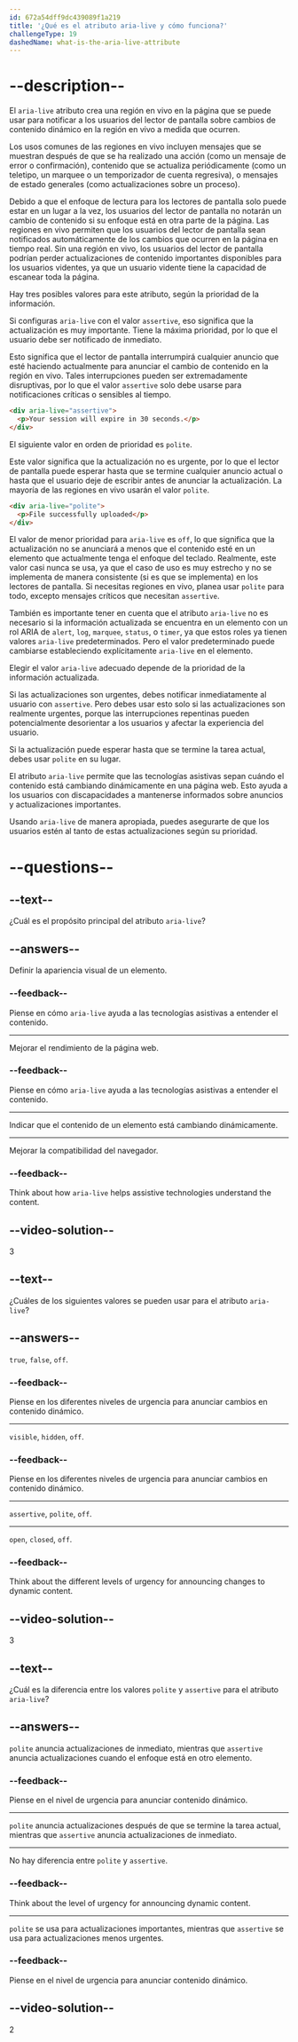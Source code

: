 ```yaml
---
id: 672a54dff9dc439089f1a219
title: '¿Qué es el atributo aria-live y cómo funciona?'
challengeType: 19
dashedName: what-is-the-aria-live-attribute
---
```


# --description--

El `aria-live` atributo crea una región en vivo en la página que se puede usar para notificar a los usuarios del lector de pantalla sobre cambios de contenido dinámico en la región en vivo a medida que ocurren.

Los usos comunes de las regiones en vivo incluyen mensajes que se muestran después de que se ha realizado una acción (como un mensaje de error o confirmación), contenido que se actualiza periódicamente (como un teletipo, un marquee o un temporizador de cuenta regresiva), o mensajes de estado generales (como actualizaciones sobre un proceso).

Debido a que el enfoque de lectura para los lectores de pantalla solo puede estar en un lugar a la vez, los usuarios del lector de pantalla no notarán un cambio de contenido si su enfoque está en otra parte de la página. Las regiones en vivo permiten que los usuarios del lector de pantalla sean notificados automáticamente de los cambios que ocurren en la página en tiempo real. Sin una región en vivo, los usuarios del lector de pantalla podrían perder actualizaciones de contenido importantes disponibles para los usuarios videntes, ya que un usuario vidente tiene la capacidad de escanear toda la página.

Hay tres posibles valores para este atributo, según la prioridad de la información.

Si configuras `aria-live` con el valor `assertive`, eso significa que la actualización es muy importante. Tiene la máxima prioridad, por lo que el usuario debe ser notificado de inmediato.

Esto significa que el lector de pantalla interrumpirá cualquier anuncio que esté haciendo actualmente para anunciar el cambio de contenido en la región en vivo. Tales interrupciones pueden ser extremadamente disruptivas, por lo que el valor `assertive` solo debe usarse para notificaciones críticas o sensibles al tiempo.

```html
<div aria-live="assertive">
  <p>Your session will expire in 30 seconds.</p>
</div>
```

El siguiente valor en orden de prioridad es `polite`.

Este valor significa que la actualización no es urgente, por lo que el lector de pantalla puede esperar hasta que se termine cualquier anuncio actual o hasta que el usuario deje de escribir antes de anunciar la actualización. La mayoría de las regiones en vivo usarán el valor `polite`.

```html
<div aria-live="polite">
  <p>File successfully uploaded</p>
</div>
```

El valor de menor prioridad para `aria-live` es `off`, lo que significa que la actualización no se anunciará a menos que el contenido esté en un elemento que actualmente tenga el enfoque del teclado. Realmente, este valor casi nunca se usa, ya que el caso de uso es muy estrecho y no se implementa de manera consistente (si es que se implementa) en los lectores de pantalla. Si necesitas regiones en vivo, planea usar `polite` para todo, excepto mensajes críticos que necesitan `assertive`.

También es importante tener en cuenta que el atributo `aria-live` no es necesario si la información actualizada se encuentra en un elemento con un rol ARIA de `alert`, `log`, `marquee`, `status`, o `timer`, ya que estos roles ya tienen valores `aria-live` predeterminados. Pero el valor predeterminado puede cambiarse estableciendo explícitamente `aria-live` en el elemento.

Elegir el valor `aria-live` adecuado depende de la prioridad de la información actualizada.

Si las actualizaciones son urgentes, debes notificar inmediatamente al usuario con `assertive`. Pero debes usar esto solo si las actualizaciones son realmente urgentes, porque las interrupciones repentinas pueden potencialmente desorientar a los usuarios y afectar la experiencia del usuario.

Si la actualización puede esperar hasta que se termine la tarea actual, debes usar `polite` en su lugar.

El atributo `aria-live` permite que las tecnologías asistivas sepan cuándo el contenido está cambiando dinámicamente en una página web. Esto ayuda a los usuarios con discapacidades a mantenerse informados sobre anuncios y actualizaciones importantes.

Usando `aria-live` de manera apropiada, puedes asegurarte de que los usuarios estén al tanto de estas actualizaciones según su prioridad.

# --questions--

## --text--

¿Cuál es el propósito principal del atributo `aria-live`?

## --answers--

Definir la apariencia visual de un elemento.

### --feedback--

Piense en cómo `aria-live` ayuda a las tecnologías asistivas a entender el contenido.

---

Mejorar el rendimiento de la página web.

### --feedback--

Piense en cómo `aria-live` ayuda a las tecnologías asistivas a entender el contenido.

---

Indicar que el contenido de un elemento está cambiando dinámicamente.

---

Mejorar la compatibilidad del navegador.

### --feedback--

Think about how `aria-live` helps assistive technologies understand the content.

## --video-solution--

3

## --text--

¿Cuáles de los siguientes valores se pueden usar para el atributo `aria-live`?

## --answers--

`true`, `false`, `off`.

### --feedback--

Piense en los diferentes niveles de urgencia para anunciar cambios en contenido dinámico.

---

`visible`, `hidden`, `off`.

### --feedback--

Piense en los diferentes niveles de urgencia para anunciar cambios en contenido dinámico.

---

`assertive`, `polite`, `off`.

---

`open`, `closed`, `off`.

### --feedback--

Think about the different levels of urgency for announcing changes to dynamic content.

## --video-solution--

3

## --text--

¿Cuál es la diferencia entre los valores `polite` y `assertive` para el atributo `aria-live`?

## --answers--

`polite` anuncia actualizaciones de inmediato, mientras que `assertive` anuncia actualizaciones cuando el enfoque está en otro elemento.

### --feedback--

Piense en el nivel de urgencia para anunciar contenido dinámico.

---

`polite` anuncia actualizaciones después de que se termine la tarea actual, mientras que `assertive` anuncia actualizaciones de inmediato.

---

No hay diferencia entre `polite` y `assertive`.

### --feedback--

Think about the level of urgency for announcing dynamic content.

---

`polite` se usa para actualizaciones importantes, mientras que `assertive` se usa para actualizaciones menos urgentes.

### --feedback--

Piense en el nivel de urgencia para anunciar contenido dinámico.

## --video-solution--

2
